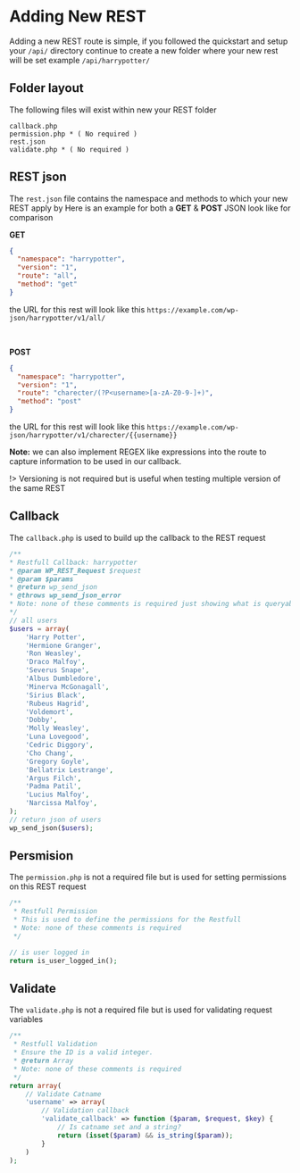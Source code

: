 # Adding New REST
Adding a new REST route is simple, if you followed the quickstart and setup your ```/api/``` directory continue to create a new folder where your new rest will be set example ```/api/harrypotter/```

## Folder layout
The following files will exist within new your REST folder
```
callback.php
permission.php * ( No required )
rest.json
validate.php * ( No required )
```

## REST json
The ```rest.json``` file contains the namespace and methods to which your new REST apply by
Here is an example for both a **GET** & **POST** JSON look like for comparison

**GET**
```json
{
  "namespace": "harrypotter",
  "version": "1",
  "route": "all",
  "method": "get"
}
```
the URL for this rest will look like this
```https://example.com/wp-json/harrypotter/v1/all/```

<br/>

**POST**
```json
{
  "namespace": "harrypotter",
  "version": "1",
  "route": "charecter/(?P<username>[a-zA-Z0-9-]+)",
  "method": "post"
}
```
the URL for this rest will look like this
```https://example.com/wp-json/harrypotter/v1/charecter/{{username}}```

**Note:** we can also implement REGEX like expressions into the route to capture information to be used in our callback.

!> Versioning is not required but is useful when testing multiple version of the same REST

## Callback
The ```callback.php``` is used to build up the callback to the REST request 
```php
/**
* Restfull Callback: harrypotter
* @param WP_REST_Request $request
* @param $params
* @return wp_send_json
* @throws wp_send_json_error
* Note: none of these comments is required just showing what is queryable within this file.
*/
// all users
$users = array(
    'Harry Potter',
    'Hermione Granger',
    'Ron Weasley',
    'Draco Malfoy',
    'Severus Snape',
    'Albus Dumbledore',
    'Minerva McGonagall',
    'Sirius Black',
    'Rubeus Hagrid',
    'Voldemort',
    'Dobby',
    'Molly Weasley',
    'Luna Lovegood',
    'Cedric Diggory',
    'Cho Chang',
    'Gregory Goyle',
    'Bellatrix Lestrange',
    'Argus Filch',
    'Padma Patil',
    'Lucius Malfoy',
    'Narcissa Malfoy',
);
// return json of users
wp_send_json($users);
```

## Persmision
The ```permission.php``` is not a required file but is used for setting permissions on this REST request
```php
/**
 * Restfull Permission
 * This is used to define the permissions for the Restfull
 * Note: none of these comments is required
 */

// is user logged in
return is_user_logged_in();
```

## Validate
The ```validate.php``` is not a required file but is used for validating request variables
```php
/** 
 * Restfull Validation
 * Ensure the ID is a valid integer.
 * @return Array
 * Note: none of these comments is required
 */
return array(
    // Validate Catname
    'username' => array(
        // Validation callback
        'validate_callback' => function ($param, $request, $key) {
            // Is catname set and a string?
            return (isset($param) && is_string($param));
        }
    )
);
```